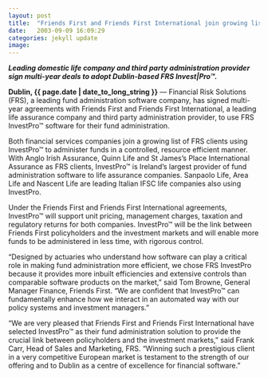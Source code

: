 ```yaml
---
layout: post
title:  "Friends First and Friends First International join growing list of clients using Financial Risk Solutions (FRS) software"
date:   2003-09-09 16:09:29
categories: jekyll update
image: 
---
```


__*Leading domestic life company and third party administration provider sign multi-year deals to adopt Dublin-based FRS Invest|Pro™.*__

**Dublin, {{ page.date | date_to_long_string }}** — Financial Risk Solutions (FRS), a leading
fund administration software company, has signed multi-year agreements with Friends First and Friends First International, a leading life assurance company and third party administration provider, to use FRS InvestPro™ software for their fund administration.

Both financial services companies join a growing list of FRS clients using InvestPro™ to administer funds in a controlled, resource efficient manner. With Anglo Irish Assurance, Quinn Life and St James’s Place International Assurance as FRS clients, InvestPro™ is Ireland’s largest provider of fund administration software to life assurance companies. Sanpaolo Life, Area Life and Nascent Life are leading Italian IFSC life companies also using InvestPro.

Under the Friends First and Friends First International agreements, InvestPro™ will support unit pricing, management charges, taxation and regulatory returns for both companies. InvestPro™ will be the link between Friends First policyholders and the investment markets and will enable more funds to be administered in less time, with rigorous control.

“Designed by actuaries who understand how software can play a critical role in making fund administration more efficient, we chose FRS InvestPro because it provides more inbuilt efficiencies and extensive controls than comparable software products on the market,” said Tom Browne, General Manager Finance, Friends First. “We are confident that InvestPro™ can fundamentally enhance how we interact in an automated way with our policy systems and investment managers.”

“We are very pleased that Friends First and Friends First International have selected InvestPro™ as their fund administration solution to provide the crucial link between policyholders and the investment markets,” said Frank Carr, Head of Sales and Marketing, FRS. “Winning such a prestigious client in a very competitive European market is testament to the strength of our offering and to Dublin as a centre of excellence for financial software.”